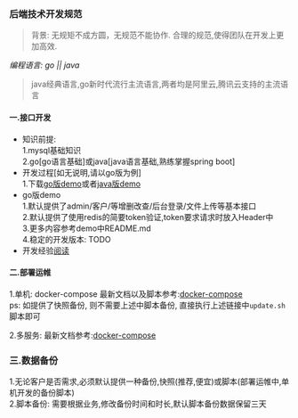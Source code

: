 ### 后端技术开发规范  

> 背景: 无规矩不成方圆，无规范不能协作. 合理的规范,使得团队在开发上更加高效.

*编程语言: go || java*  
> java经典语言,go新时代流行主流语言,两者均是阿里云,腾讯云支持的主流语言

#### 一.接口开发  
- 知识前提:  
1.mysql基础知识  
2.go[go语言基础]或java[java语言基础,熟练掌握spring boot]  
- 开发过程[如无说明,请以go版为例]  
1.下载[go版demo](https://github.com/dreamlu/deercoder-gin)或者[java版demo](https://gitlab.com/wobangkj/spring-boot)  
- go版demo  
1.默认提供了admin/客户/等增删改查/后台登录/文件上传等基本接口  
2.默认提供了使用redis的简要token验证,token要求请求时放入Header中  
3.更多内容参考demo中README.md  
4.稳定的开发版本: TODO  
- 开发经验[阅读](./开发经验/README.md)  
#### 二.部署运帷  
1.单机: docker-compose  最新文档以及脚本参考:[docker-compose](https://github.com/dreamlu/shell/tree/master/docker/docker-compose)  
ps: 如提供了快照备份, 则不需要上述中脚本备份, 直接执行上述链接中`update.sh`脚本即可  

2.多服务: 最新文档参考:[docker-compose](https://github.com/dreamlu/shell/tree/master/docker/k8s)  

### 三.数据备份  
1.无论客户是否需求,必须默认提供一种备份,快照(推荐,便宜)或脚本(部署运帷中,单机开发的备份脚本)  
2.脚本备份: 需要根据业务,修改备份时间和时长,默认脚本备份数据保留三天  
